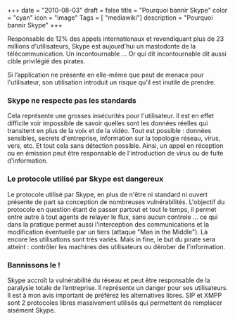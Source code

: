 +++
date = "2010-08-03"
draft = false
title = "Pourquoi bannir Skype"
color = "cyan"
icon = "image"
Tags = [ "mediawiki"]
description = "Pourquoi bannir Skype"
+++

Responsable de 12% des appels internationaux et revendiquant plus de 23
millions d'utilisateurs, Skype est aujourd'hui un mastodonte de la
télécommunication. Un incontournable ... Or qui dit incontournable dit
aussi cible privilégié des pirates.

Si l’application ne présente en elle-même que peut de menace pour
l'utilisateur, son utilisation introduit un risque qu’il est inutile de
prendre.

### Skype ne respecte pas les standards

Cela représente une grosses insécurités pour l'utilisateur. Il est en
effet difficile voir impossible de savoir quelles sont les données
réelles qui transitent en plus de la voix et de la vidéo. Tout est
possible : données sensibles, secrets d'entreprise, information sur la
topologie réseau, virus, vers, etc. Et tout cela sans détection
possible. Ainsi, un appel en réception ou en émission peut être
responsable de l'introduction de virus ou de fuite d'information.

### Le protocole utilisé par Skype est dangereux

Le protocole utilisé par Skype, en plus de n'être ni standard ni ouvert
présente de part sa conception de nombreuses vulnérabilités. L'objectif
du protocole en question étant de passer partout et tout le temps, il
permet entre autre à tout agents de relayer le flux, sans aucun controle
... ce qui dans la pratique permet aussi l'interception des
communications et la modification éventuelle par un tiers (attaque "Man
in the Middle"). Là encore les utilisations sont très variés. Mais in
fine, le but du pirate sera atteint : contrôler les machines des
utilisateurs ou dérober de l'information.

### Bannissons le !

Skype accroît la vulnérabilité du réseau et peut être responsable de la
paralysie totale de l’entreprise. Il représente un danger pour ses
utilisateurs. Il est à mon avis important de préférez les alternatives
libres. SIP et XMPP sont 2 protocoles libres massivement utilisés qui
permettent de remplacer aisément Skype.

